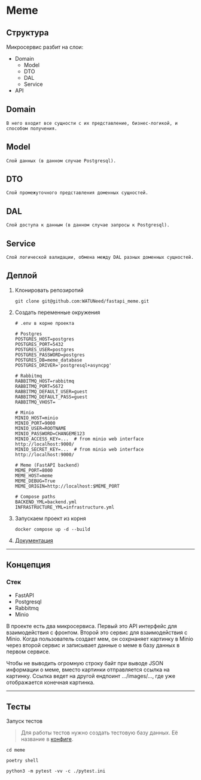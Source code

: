 # Meme

## Структура

Микросервис разбит на слои:
- Domain
  - Model 
  - DTO
  - DAL
  - Service
- API

## Domain

    В него входит все сущности с их представление, бизнес-логикой, и способом получения.

## Model

    Слой данных (в данном случае Postgresql).

## DTO

    Слой промежуточного представления доменных сущностей.

## DAL

    Слой доступа к данным (в данном случае запросы к Postgresql).

## Service

    Слой логической валидации, обмена между DAL разных доменных сущностей.

## Деплой

1. Клонировать репозиротий
   ```
   git clone git@github.com:WATUNeed/fastapi_meme.git
   ```
   
2. Создать переменные окружения
   ```
   # .env в корне проекта

   # Postgres
   POSTGRES_HOST=postgres
   POSTGRES_PORT=5432
   POSTGRES_USER=postgres
   POSTGRES_PASSWORD=postgres
   POSTGRES_DB=meme_database
   POSTGRES_DRIVER='postgresql+asyncpg'

   # Rabbitmq
   RABBITMQ_HOST=rabbitmq
   RABBITMQ_PORT=5672
   RABBITMQ_DEFAULT_USER=guest
   RABBITMQ_DEFAULT_PASS=guest
   RABBITMQ_VHOST=

   # Minio
   MINIO_HOST=minio
   MINIO_PORT=9000
   MINIO_USER=ROOTNAME
   MINIO_PASSWORD=CHANGEME123
   MINIO_ACCESS_KEY=...  # from minio web interface http://localhost:9000/
   MINIO_SECRET_KEY=...  # from minio web interface http://localhost:9000/

   # Meme (FastAPI backend)
   MEME_PORT=8000
   MEME_HOST=meme
   MEME_DEBUG=True
   MEME_ORIGIN=http://localhost:$MEME_PORT

   # Compose paths
   BACKEND_YML=backend.yml
   INFRASTRUCTURE_YML=infrastructure.yml
   ```
   
3. Запускаем проект из корня
   ```
   docker compose up -d --build
   ```
   
4. [Документация](http://localhost:8000/docs)
---
## Концепция

### Стек
- FastAPI
- Postgresql
- Rabbitmq
- Minio

В проекте есть два микросервиса. Первый это API интерфейс для взаимодействия с фронтом. Второй это сервис для взаимодействия с Minio. Когда пользователь создает мем, он сохрнаняет картинку в Minio через второй сервис и записывает данные о меме в базу данных в первом сервисе. 

Чтобы не выводить огромную строку байт при выводе JSON информации о меме, вместо картинки отправляется ссылка на картинку. Ссылка ведет на другой ендпоинт .../images/..., где уже отображается конечная картинка.

---
## Тесты

Запуск тестов
> Для работы тестов нужно создать тестовую базу данных. Её название в [конфиге](https://github.com/WATUNeed/fastapi_meme/blob/master/meme/pytest.ini).

```
cd meme
```

```
poetry shell
```

```
python3 -m pytest -vv -c ./pytest.ini
```
